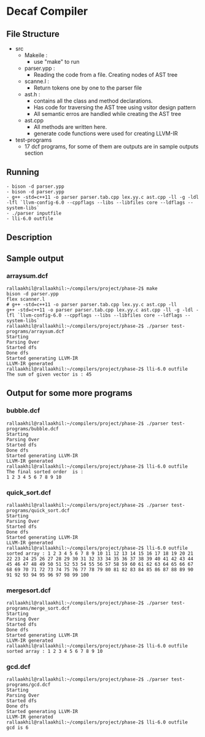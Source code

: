 # Decaf Compiler
## File Structure
- src
  - Makeile : 
    - use "make" to run
  - parser.ypp : 
    - Reading the code from a file. Creating nodes of AST tree
  - scanne.l : 
    - Return tokens one by one to the parser file
  - ast.h : 
    - contains all the class and method declarations.
    - Has code for traversing the AST tree using vsitor design pattern
    - All semantic erros are handled while creating the AST tree
  - ast.cpp
    - All methods are written here.
    - generate code functions were used for creating LLVM-IR
- test-programs
  - 17 dcf programs, for some of them are outputs are in sample outputs section 
  
## Running
```
- bison -d parser.ypp
- bison -d parser.ypp
- g++ -std=c++11 -o parser parser.tab.cpp lex.yy.c ast.cpp -ll -g -ldl -lfl `llvm-config-6.0 --cppflags --libs --libfiles core --ldflags --system-libs`
- ./parser inputfile
- lli-6.0 outfile
```
## Description
## Sample output
### arraysum.dcf
```
rallaakhil@rallaakhil:~/compilers/project/phase-2$ make
bison -d parser.ypp
flex scanner.l
# g++ -std=c++11 -o parser parser.tab.cpp lex.yy.c ast.cpp -ll
g++ -std=c++11 -o parser parser.tab.cpp lex.yy.c ast.cpp -ll -g -ldl -lfl `llvm-config-6.0 --cppflags --libs --libfiles core --ldflags --system-libs`
rallaakhil@rallaakhil:~/compilers/project/phase-2$ ./parser test-programs/arraysum.dcf 
Starting
Parsing Over
Started dfs
Done dfs
Started generating LLVM-IR
LLVM-IR generated
rallaakhil@rallaakhil:~/compilers/project/phase-2$ lli-6.0 outfile
The sum of given vector is : 45
```

## Output for some more programs
### bubble.dcf
```
rallaakhil@rallaakhil:~/compilers/project/phase-2$ ./parser test-programs/bubble.dcf 
Starting
Parsing Over
Started dfs
Done dfs
Started generating LLVM-IR
LLVM-IR generated
rallaakhil@rallaakhil:~/compilers/project/phase-2$ lli-6.0 outfile
The final sorted order  is : 
1 2 3 4 5 6 7 8 9 10
```
### quick_sort.dcf
```
rallaakhil@rallaakhil:~/compilers/project/phase-2$ ./parser test-programs/quick_sort.dcf 
Starting
Parsing Over
Started dfs
Done dfs
Started generating LLVM-IR
LLVM-IR generated
rallaakhil@rallaakhil:~/compilers/project/phase-2$ lli-6.0 outfile
sorted array : 1 2 3 4 5 6 7 8 9 10 11 12 13 14 15 16 17 18 19 20 21 22 23 24 25 26 27 28 29 30 31 32 33 34 35 36 37 38 39 40 41 42 43 44 45 46 47 48 49 50 51 52 53 54 55 56 57 58 59 60 61 62 63 64 65 66 67 68 69 70 71 72 73 74 75 76 77 78 79 80 81 82 83 84 85 86 87 88 89 90 91 92 93 94 95 96 97 98 99 100 
```
### mergesort.dcf
```
rallaakhil@rallaakhil:~/compilers/project/phase-2$ ./parser test-programs/merge_sort.dcf 
Starting
Parsing Over
Started dfs
Done dfs
Started generating LLVM-IR
LLVM-IR generated
rallaakhil@rallaakhil:~/compilers/project/phase-2$ lli-6.0 outfile
sorted array : 1 2 3 4 5 6 7 8 9 10
```
### gcd.dcf
```
rallaakhil@rallaakhil:~/compilers/project/phase-2$ ./parser test-programs/gcd.dcf 
Starting
Parsing Over
Started dfs
Done dfs
Started generating LLVM-IR
LLVM-IR generated
rallaakhil@rallaakhil:~/compilers/project/phase-2$ lli-6.0 outfile
gcd is 6
```
